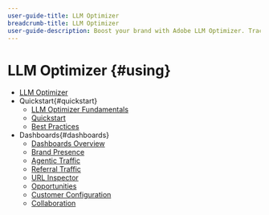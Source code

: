 ```yaml
---
user-guide-title: LLM Optimizer
breadcrumb-title: LLM Optimizer
user-guide-description: Boost your brand with Adobe LLM Optimizer. Track mentions, uncover insights, and dominate AI-driven search. Take control of your visibility - start optimizing now!
---
```


# LLM Optimizer {#using}

+ [LLM Optimizer](/help/home.md)
+ Quickstart{#quickstart}
  + [LLM Optimizer Fundamentals](/help/overview/llm-optimizer-fundamentals.md)
  + [Quickstart](/help/overview/quick-start.md)
  + [Best Practices](/help/tutorials/best-practices.md)
+ Dashboards{#dashboards}
  + [Dashboards Overview](/help/dashboards/dashboards-overview.md)
  + [Brand Presence](/help/dashboards/brand-presence.md)
  + [Agentic Traffic](/help/dashboards/agentic-traffic.md)
  + [Referral Traffic](/help/dashboards/referral-traffic.md)
  + [URL Inspector](/help/dashboards/url-inspector.md)
  + [Opportunities](/help/dashboards/opportunities.md)
  + [Customer Configuration](/help/dashboards/customer-configuration.md)
  + [Collaboration](/help/dashboards/collaboration.md)
  